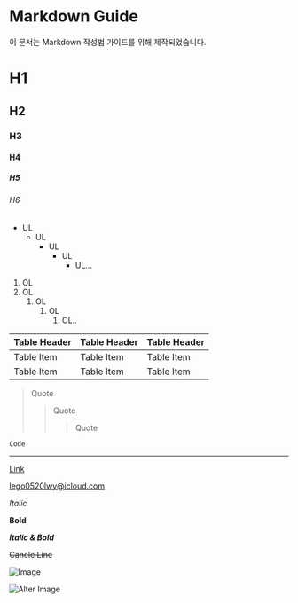 # Markdown Guide

이 문서는 Markdown 작성법 가이드를 위해 제작되었습니다.

# H1

## H2

### H3

#### H4

##### H5

###### H6

- UL
    - UL
        - UL
            - UL
                - UL...

1. OL
2. OL
    1. OL
        1. OL
            1. OL..



| Table Header | Table Header | Table Header |
| ------------ | ------------ | ------------ |
| Table Item   | Table Item   | Table Item   |
| Table Item   | Table Item   | Table Item   |

> Quote
>
> > Quote
> >
> > > Quote

```code
Code
```

---

[Link](https://www.shift-4.xyz)

<lego0520lwy@icloud.com>

*Italic*

**Bold**

***Italic & Bold***

~~Cancle Line~~

![Image]()

<img src="" width="" height="" title="Image Title" alt="Alter Image"></img>

